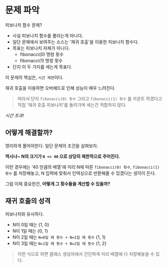 # 문제 파악

피보나치 함수 문제?

- 사실 피보나치 함수를 풀라는게 아니다.
- 일단 문제에서 보여주는 소스는 '재귀 호출'을 이용한 피보나치 함수다.
- 목표는 피보나치 자체가 아니다.
  - fibonacci(0) 명령 횟수
  - fibonacci(1) 명령 횟수
- 단지 이 두 가지를 세는게 목표다.

이 문제의 핵심은, `시간 제한`이다.

재귀 호출을 이용하면 오버헤드로 인해 성능이 매우 느려진다.

> 따라서 단지 `fibonacci(0) 횟수` 그리고 `fibonacci(1) 횟수` 를 카운트 하겠다고 직접 '재귀 호출 피보나치'를 돌려가며 세는건 적합하지 않다.

_시간 초과!_

## 어떻게 해결할까?

영리하게 풀어야한다. 일단 문제의 조건을 살펴보자.

**역시나~ N의 크기가 `N <= 40` 으로 상당히 제한적으로 주어진다.**

이런 경우에는 '40 만큼의 배열'에 미리 N에 따른 `fibonacci(0) 횟수`, `fibonacci(1) 횟수` 를 저장해놓고, N 입력에 맞춰서 인덱싱으로 반환해줄 수 있겠다는 생각이 든다.

그럼 이제 중요한건, **어떻게 그 횟수들을 계산할 수 있을까?**

## 재귀 호출의 성격

피보나치와 유사하다.

- N이 0일 때는 {1, 0}
- N이 1일 때는 {0, 1}
- N이 2일 때는 `N=0일 때 횟수 + N=1일 때 횟수` {1, 1}
- N이 3일 때는 `N=1일 때 횟수 + N=2일 때 횟수` {1, 2}

> 이런 식으로 하면 클래스 생성자에서 간단하게 미리 배열에 다 저장해놓을 수 있다.

